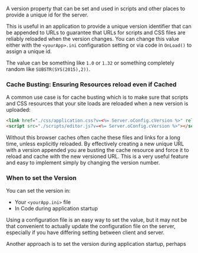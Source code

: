 ﻿A version property that can be set and used in scripts and other places to provide a unique id for the server. 

This is useful in an application to provide a unique version identifier that can be appended to URLs to guarantee that URLs for scripts and CSS files are reliably reloaded when the version changes. You can change this value either with the `<yourApp>.ini` configuration setting or via code in `OnLoad()` to assign a unique id. 

The value can be something like `1.0` or `1.32` or something completely random like `SUBSTR(SYS(2015),2))`.

### Cache Busting: Ensuring Resources reload even if Cached
A common use case is for cache busting which is to make sure that scripts and CSS resources that your site loads are reloaded when a new version is uploaded:

```html
<link href="./css/application.css?v=<%= Server.oConfig.cVersion %>" rel="css" />
<script src="./scripts/editor.js?v=<%= Server.oConfig.cVersion %>"></script>
```

Without this browser caches often cache these files and links for a long time, unless explicitly reloaded. By effectively creating a new unique URL with a version appended you are busting the cache resource and force it to reload and cache with the new versioned URL. This is a very useful feature and easy to implement simply by changing the version number.


### When to set the Version
You can set the version in:

* Your `<yourApp.ini>` file
* In Code during application startup


Using a configuration file is an easy way to set the value, but it may not be that convenient to actually update the configuration file on the server, especially if you have differing setting between client and server.

Another approach is to set the version during application startup, perhaps
